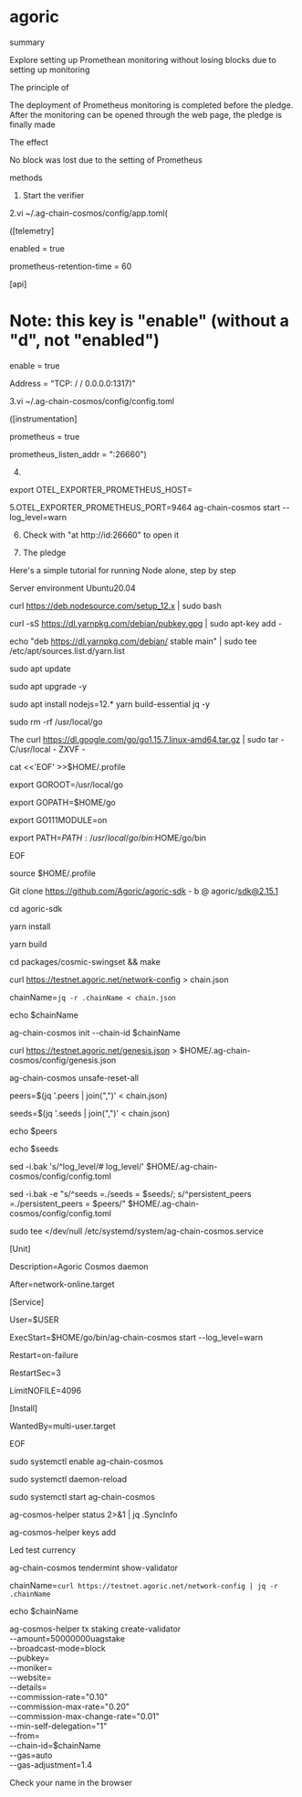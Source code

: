 # agoric

summary

Explore setting up Promethean monitoring without losing blocks due to setting up monitoring

The principle of

The deployment of Prometheus monitoring is completed before the pledge. After the monitoring can be opened through the web page, the pledge is finally made

The effect

No block was lost due to the setting of Prometheus

methods

1. Start the verifier

2.vi ~/.ag-chain-cosmos/config/app.toml(

([telemetry]

enabled = true

prometheus-retention-time = 60



[api]

# Note: this key is "enable" (without a "d", not "enabled")

enable = true

Address = "TCP: / / 0.0.0.0:1317)"

3.vi ~/.ag-chain-cosmos/config/config.toml

([instrumentation]

prometheus = true

prometheus_listen_addr = ":26660")

4.

export OTEL_EXPORTER_PROMETHEUS_HOST=

5.OTEL_EXPORTER_PROMETHEUS_PORT=9464 ag-chain-cosmos start --log_level=warn

6. Check with "at http://id:26660" to open it

7. The pledge





Here's a simple tutorial for running Node alone, step by step

Server environment Ubuntu20.04





curl https://deb.nodesource.com/setup_12.x | sudo bash

curl -sS https://dl.yarnpkg.com/debian/pubkey.gpg | sudo apt-key add -

echo "deb https://dl.yarnpkg.com/debian/ stable main" | sudo tee /etc/apt/sources.list.d/yarn.list

sudo apt update

sudo apt upgrade -y

sudo apt install nodejs=12.* yarn build-essential jq -y

sudo rm -rf /usr/local/go

The curl https://dl.google.com/go/go1.15.7.linux-amd64.tar.gz | sudo tar - C/usr/local - ZXVF -



cat <<'EOF' >>$HOME/.profile

export GOROOT=/usr/local/go

export GOPATH=$HOME/go

export GO111MODULE=on

export PATH=$PATH:/usr/local/go/bin:$HOME/go/bin

EOF



source $HOME/.profile

Git clone https://github.com/Agoric/agoric-sdk - b @ agoric/sdk@2.15.1

cd agoric-sdk

yarn install

yarn build

cd packages/cosmic-swingset && make

curl https://testnet.agoric.net/network-config > chain.json

chainName=`jq -r .chainName < chain.json`

echo $chainName

ag-chain-cosmos init --chain-id $chainName

curl https://testnet.agoric.net/genesis.json > $HOME/.ag-chain-cosmos/config/genesis.json

ag-chain-cosmos unsafe-reset-all

peers=$(jq '.peers | join(",")' < chain.json)

seeds=$(jq '.seeds | join(",")' < chain.json)

echo $peers

echo $seeds

sed -i.bak 's/^log_level/# log_level/' $HOME/.ag-chain-cosmos/config/config.toml

sed -i.bak -e "s/^seeds *=.*/seeds = $seeds/; s/^persistent_peers *=.*/persistent_peers = $peers/" $HOME/.ag-chain-cosmos/config/config.toml



sudo tee </dev/null /etc/systemd/system/ag-chain-cosmos.service

[Unit]

Description=Agoric Cosmos daemon

After=network-online.target



[Service]

User=$USER

ExecStart=$HOME/go/bin/ag-chain-cosmos start --log_level=warn

Restart=on-failure

RestartSec=3

LimitNOFILE=4096



[Install]

WantedBy=multi-user.target

EOF



sudo systemctl enable ag-chain-cosmos

sudo systemctl daemon-reload

sudo systemctl start ag-chain-cosmos

ag-cosmos-helper status 2>&1 | jq .SyncInfo

ag-cosmos-helper keys add

Led test currency

ag-chain-cosmos tendermint show-validator

chainName=`curl https://testnet.agoric.net/network-config | jq -r .chainName`

echo $chainName



ag-cosmos-helper tx staking create-validator \
  --amount=50000000uagstake \
  --broadcast-mode=block \
  --pubkey=<your-agoricvalconspub1-key> \
  --moniker=<your-node-name> \
  --website=<your-node-website> \
  --details=<your-node-details> \
  --commission-rate="0.10" \
  --commission-max-rate="0.20" \
  --commission-max-change-rate="0.01" \
  --min-self-delegation="1" \
  --from=<your-key-name> \
  --chain-id=$chainName \
  --gas=auto \
  --gas-adjustment=1.4



Check your name in the browser

